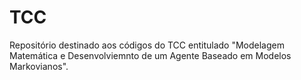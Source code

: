 # TCC

Repositório destinado aos códigos do TCC entitulado "Modelagem Matemática e Desenvolviemnto de um Agente Baseado em Modelos Markovianos".
